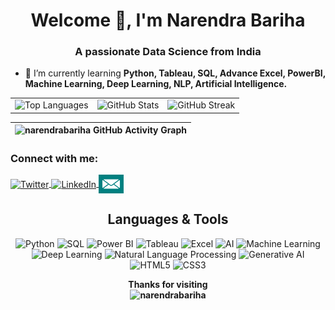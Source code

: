                      
                                                                 
          
<h1 align="center"> 
  Welcome 🙏, I'm Narendra Bariha </h1>
<h3 align="center">A passionate Data Science from India</h3>



- 🌱 I’m currently learning **Python, Tableau, SQL, Advance Excel, PowerBI, Machine Learning, Deep Learning, NLP, Artificial Intelligence.**


<table width="100%">
  <tr>
    <td align="left">
      <img src="https://github-readme-stats.vercel.app/api/top-langs?username=narendrabariha&show_icons=true&locale=en&layout=compact&theme=vision-friendly-dark" height="150" alt="Top Languages"/>
    </td>
    <td align="center">
      <img src="https://github-readme-stats.vercel.app/api?username=narendrabariha&show_icons=true&locale=en&theme=vision-friendly-dark" height="150" alt="GitHub Stats"/>
    </td>
    <td align="right">
      <img src="https://github-readme-streak-stats.herokuapp.com/?user=narendrabariha&theme=vision-friendly-dark" height="150" alt="GitHub Streak"/>
    </td>
  </tr>
</table>





| ![narendrabariha GitHub Activity Graph](https://github-readme-activity-graph.vercel.app/graph?username=narendrabariha&bg_color=121212&color=9e9e9e&line=D1C4E9&point=9575CD&title_color=9e9e9e&area_color=673AB7&hide_border=true&area=false&radius=0) |
| :-------------------------------------------------------------------------------------------------------------------------------------------: |  





<h3 align="left">Connect with me:</h3>
<p align="left">
  <a href="https://x.com/BarihanNar85260" target="_blank">
    <img align="center" src="https://raw.githubusercontent.com/rahuldkjain/github-profile-readme-generator/master/src/images/icons/Social/twitter.svg" alt="Twitter" height="30" width="40" />
  </a>
  <a href="https://www.linkedin.com/in/narendra-bariha/" target="_blank">
    <img align="center" src="https://raw.githubusercontent.com/rahuldkjain/github-profile-readme-generator/master/src/images/icons/Social/linked-in-alt.svg" alt="LinkedIn" height="30" width="40" />
  </a>
  <a href="mailto:narendrabarihan@gmail.com">
    <img align="center" src="https://raw.githubusercontent.com/edent/SuperTinyIcons/master/images/svg/email.svg" alt="Email" height="30" width="40" />
  </a>
</p>




<h2 align="center"> Languages & Tools</h2>

<p align="center">
  <!-- Programming Languages -->
  <img src="https://img.shields.io/badge/Python-3776AB?style=flat-square&logo=python&logoColor=white" alt="Python"/>
  <img src="https://img.shields.io/badge/SQL-4479A1?style=flat-square&logo=postgresql&logoColor=white" alt="SQL"/>

  <!-- Data & BI Tools -->
  <img src="https://img.shields.io/badge/Power%20BI-F2C811?style=flat-square&logo=powerbi&logoColor=black" alt="Power BI"/>
  <img src="https://img.shields.io/badge/Tableau-E97627?style=flat-square&logo=tableau&logoColor=white" alt="Tableau"/>
  <img src="https://img.shields.io/badge/Excel-217346?style=flat-square&logo=microsoft-excel&logoColor=white" alt="Excel"/>

  <!-- AI & ML Technologies -->
  <img src="https://img.shields.io/badge/Artificial%20Intelligence-FF6F00?style=flat-square&logo=openai&logoColor=white" alt="AI"/>
  <img src="https://img.shields.io/badge/Machine%20Learning-007396?style=flat-square&logo=scikitlearn&logoColor=white" alt="Machine Learning"/>
  <img src="https://img.shields.io/badge/Deep%20Learning-FF0000?style=flat-square&logo=pytorch&logoColor=white" alt="Deep Learning"/>
  <img src="https://img.shields.io/badge/NLP-5A5A5A?style=flat-square&logo=google&logoColor=white" alt="Natural Language Processing"/>
  <img src="https://img.shields.io/badge/GenAI-663399?style=flat-square&logo=chatbot&logoColor=white" alt="Generative AI"/>

  <!-- Web Technologies -->
  <img src="https://img.shields.io/badge/HTML5-E34F26?style=flat-square&logo=html5&logoColor=white" alt="HTML5"/>
  <img src="https://img.shields.io/badge/CSS3-1572B6?style=flat-square&logo=css3&logoColor=white" alt="CSS3"/>
</p>









<p align="center"> <b>Thanks for visiting<b> 
<br>
  <img src="https://profile-counter.glitch.me/{narendrabariha}/count.svg" alt="narendrabariha" />
</p>


